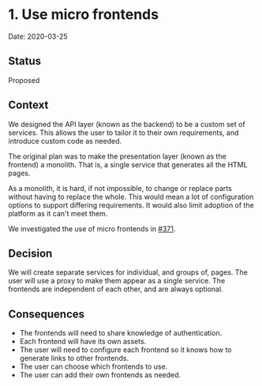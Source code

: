 # 1. Use micro frontends

Date: 2020-03-25

## Status

Proposed

## Context

We designed the API layer (known as the backend) to be a custom set of services. This allows the user to tailor it to
their own requirements, and introduce custom code as needed.

The original plan was to make the presentation layer (known as the frontend) a monolith. That is, a single service that
generates all the HTML pages.

As a monolith, it is hard, if not impossible, to change or replace parts without having to replace the whole. This would
mean a lot of configuration options to support differing requirements. It would also limit adoption of the platform
as it can't meet them.

We investigated the use of micro frontends in [#371][Spike].

## Decision

We will create separate services for individual, and groups of, pages. The user will use a proxy to make them appear as
a single service. The frontends are independent of each other, and are always optional.

## Consequences

- The frontends will need to share knowledge of authentication.
- Each frontend will have its own assets.
- The user will need to configure each frontend so it knows how to generate links to other frontends.
- The user can choose which frontends to use.
- The user can add their own frontends as needed.

[Spike]: https://github.com/libero/publisher/issues/371 "Spike for micro frontends architecture"
